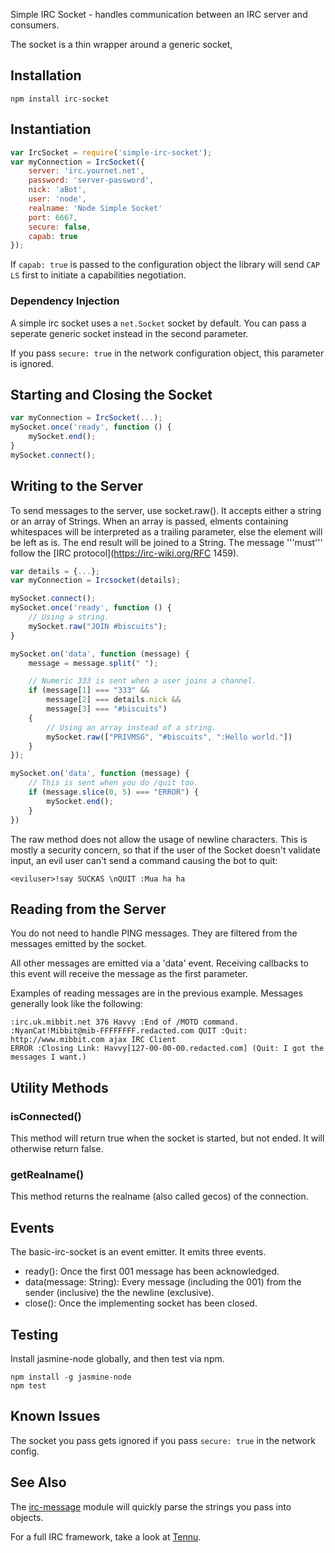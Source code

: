 Simple IRC Socket - handles communication between an IRC server and consumers.

The socket is a thin wrapper around a generic socket, 

## Installation ##

```
npm install irc-socket
```

## Instantiation ##

```javascript
var IrcSocket = require('simple-irc-socket');
var myConnection = IrcSocket({
    server: 'irc.yournet.net',
    password: 'server-password',
    nick: 'aBot',
    user: 'node',
    realname: 'Node Simple Socket'
    port: 6667,
    secure: false,
    capab: true
});
```

If `capab: true` is passed to the configuration object the library will send `CAP LS` first to initiate a capabilities negotiation.

### Dependency Injection ###

A simple irc socket uses a `net.Socket` socket by default. You can pass a
seperate generic socket instead in the second parameter.

If you pass `secure: true` in the network configuration object, this parameter is ignored.

## Starting and Closing the Socket ##

```javascript
var myConnection = IrcSocket(...);
mySocket.once('ready', function () {
    mySocket.end();
}
mySocket.connect();
```

## Writing to the Server ##
To send messages to the server, use socket.raw(). It accepts either a
string or an array of Strings. When an array is passed, elments containing
whitespaces will be interpreted as a trailing parameter, else the element
will be left as is. The end result will be joined to a String.
The message '''must''' follow the 
[IRC protocol](https://irc-wiki.org/RFC 1459).

```javascript
var details = {...};
var myConnection = Ircsocket(details);

mySocket.connect();
mySocket.once('ready', function () {
    // Using a string.
    mySocket.raw("JOIN #biscuits");
}

mySocket.on('data', function (message) {
    message = message.split(" ");

    // Numeric 333 is sent when a user joins a channel.
    if (message[1] === "333" &&
        message[2] === details.nick &&
        message[3] === "#biscuits")
    {
        // Using an array instead of a string.
        mySocket.raw(["PRIVMSG", "#biscuits", ":Hello world."])
    }
});

mySocket.on('data', function (message) {
    // This is sent when you do /quit too.
    if (message.slice(0, 5) === "ERROR") {
        mySocket.end();
    }
})
```

The raw method does not allow the usage of newline characters. This is
mostly a security concern, so that if the user of the Socket doesn't
validate input, an evil user can't send a command causing the bot to quit:

```
<eviluser>!say SUCKAS \nQUIT :Mua ha ha
```

## Reading from the Server ##

You do not need to handle PING messages. They are filtered from the messages
emitted by the socket.

All other messages are emitted via a 'data' event. Receiving callbacks to this
event will receive the message as the first parameter.

Examples of reading messages are in the previous example. Messages generally
look like the following:

```
:irc.uk.mibbit.net 376 Havvy :End of /MOTD command.
:NyanCat!Mibbit@mib-FFFFFFFF.redacted.com QUIT :Quit: http://www.mibbit.com ajax IRC Client
ERROR :Closing Link: Havvy[127-00-00-00.redacted.com] (Quit: I got the messages I want.)
```

## Utility Methods ##

### isConnected() ###

This method will return true when the socket is started, but not ended. It
will otherwise return false.

### getRealname() ###

This method returns the realname (also called gecos) of the connection.

## Events ##

The basic-irc-socket is an event emitter. It emits three events.

+ ready(): Once the first 001 message has been acknowledged.
+ data(message: String): Every message (including the 001) from the
sender (inclusive) the the newline (exclusive).
+ close(): Once the implementing socket has been closed.

## Testing ##

Install jasmine-node globally, and then test via npm.

```
npm install -g jasmine-node
npm test
```

## Known Issues ##

The socket you pass gets ignored if you pass `secure: true` in the network config.

## See Also

The [irc-message](https://github.com/expr/irc-message) module will quickly parse the strings you pass into objects.

For a full IRC framework, take a look at [Tennu](https://github.com/havvy/tennu).
